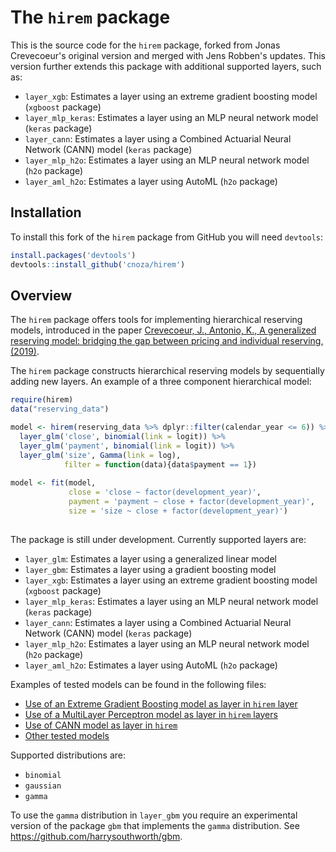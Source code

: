 # The `hirem` package 

This is the source code for the `hirem` package, forked from Jonas Crevecoeur's original version and merged with Jens Robben's  updates. This version further extends this package with additional supported layers, such as:

* `layer_xgb`: Estimates a layer using an extreme gradient boosting model (`xgboost` package)
* `layer_mlp_keras`: Estimates a layer using an MLP neural network model (`keras` package)
* `layer_cann`: Estimates a layer using a Combined Actuarial Neural Network (CANN) model (`keras` package)
* `layer_mlp_h2o`: Estimates a layer using an MLP neural network model (`h2o` package)
* `layer_aml_h2o`: Estimates a layer using AutoML (`h2o` package)

## Installation
To install this fork of the `hirem` package from GitHub you will need `devtools`:

``` r
install.packages('devtools')
devtools::install_github('cnoza/hirem')
```

## Overview
The `hirem` package offers tools for implementing hierarchical reserving models, introduced in the paper [Crevecoeur, J., Antonio, K., A generalized reserving model: bridging the gap between pricing and individual reserving, (2019)](https://arxiv.org/abs/1910.12692).

The `hirem` package constructs hierarchical reserving models by sequentially adding new layers. An example of a three component hierarchical model:

``` r
require(hirem)
data("reserving_data")

model <- hirem(reserving_data %>% dplyr::filter(calendar_year <= 6)) %>%
  layer_glm('close', binomial(link = logit)) %>%
  layer_glm('payment', binomial(link = logit)) %>%
  layer_glm('size', Gamma(link = log),
            filter = function(data){data$payment == 1})
            
model <- fit(model,
             close = 'close ~ factor(development_year)',
             payment = 'payment ~ close + factor(development_year)',
             size = 'size ~ close + factor(development_year)')
            
```

The package is still under development. Currently supported layers are:

* `layer_glm`: Estimates a layer using a generalized linear model
* `layer_gbm`: Estimates a layer using a gradient boosting model
* `layer_xgb`: Estimates a layer using an extreme gradient boosting model (`xgboost` package)
* `layer_mlp_keras`: Estimates a layer using an MLP neural network model (`keras` package)
* `layer_cann`: Estimates a layer using a Combined Actuarial Neural Network (CANN) model (`keras` package)
* `layer_mlp_h2o`: Estimates a layer using an MLP neural network model (`h2o` package)
* `layer_aml_h2o`: Estimates a layer using AutoML (`h2o` package)

Examples of tested models can be found in the following files:  

* [Use of an Extreme Gradient Boosting model as layer in `hirem` layer](https://htmlpreview.github.io?https://github.com/cnoza/hirem/blob/master/Examples/Use-of-Extreme-Gradient-Boosting-layers.html)
* [Use of a MultiLayer Perceptron model as layer in `hirem` layers](https://htmlpreview.github.io?https://github.com/cnoza/hirem/blob/master/Examples/Use-of-a-MultiLayer-Perceptron-model-as-layer-in-hirem.html)
* [Use of CANN model as layer in `hirem`](https://htmlpreview.github.io?https://github.com/cnoza/hirem/blob/master/Examples/Use-of-a-CANN-model-as-layer-in-hirem.html)
* [Other tested models](https://github.com/cnoza/hirem/blob/master/Examples/testing.R)


Supported distributions are:

* `binomial`
* `gaussian`
* `gamma`

To use the `gamma` distribution in `layer_gbm` you require an experimental version of the package `gbm` that implements the `gamma` distribution. See
https://github.com/harrysouthworth/gbm.
